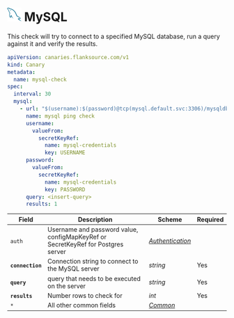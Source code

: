 # <img src='https://raw.githubusercontent.com/flanksource/flanksource-ui/main/src/icons/mysql.svg' style='height: 32px'/> MySQL

This check will try to connect to a specified MySQL database, run a query against it and verify the results.

```yaml
apiVersion: canaries.flanksource.com/v1
kind: Canary
metadata:
  name: mysql-check
spec:
  interval: 30
  mysql:
    - url: "$(username):$(password)@tcp(mysql.default.svc:3306)/mysqldb"
      name: mysql ping check
      username:
        valueFrom:
          secretKeyRef:
            name: mysql-credentials
            key: USERNAME
      password:
        valueFrom:
          secretKeyRef:
            name: mysql-credentials
            key: PASSWORD
      query: <insert-query>
      results: 1
```

| Field | Description | Scheme | Required |
| ----- | ----------- | ------ | -------- |
| `auth` | Username and password value, configMapKeyRef or SecretKeyRef for Postgres server | [*Authentication*](../concepts/authentication.md) |  |
| **`connection`** | Connection string to connect to the MySQL server | *string* | Yes |
| **`query`** | query that needs to be executed on the server | *string* | Yes |
| **`results`** | Number rows to check for | *int* | Yes |
| `*` | All other common fields | [*Common*](../common) |  |
